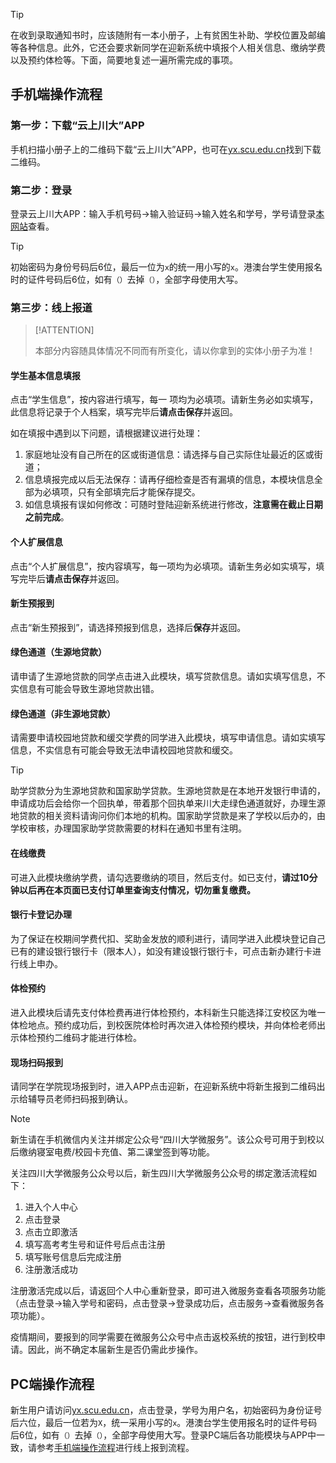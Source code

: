 > [!TIP]
>
> 在收到录取通知书时，应该随附有一本小册子，上有贫困生补助、学校位置及邮编等各种信息。此外，它还会要求新同学在迎新系统中填报个人相关信息、缴纳学费以及预约体检等。下面，简要地复述一遍所需完成的事项。

## 手机端操作流程

### 第一步：下载“云上川大”APP

手机扫描小册子上的二维码下载“云上川大”APP，也可在[yx.scu.edu.cn](https://yx.scu.edu.cn/)找到下载二维码。

### 第二步：登录

登录云上川大APP：输入手机号码→输入验证码→输入姓名和学号，学号请登录[本网站](https://yx.scu.edu.cn/)查看。

> [!TIP]
>
> 初始密码为身份号码后6位，最后一位为`x`的统一用小写的`x`。港澳台学生使用报名时的证件号码后6位，如有`（）`去掉`（）`，全部字母使用大写。

### 第三步：线上报道

> [!ATTENTION]
>
> 本部分内容随具体情况不同而有所变化，请以你拿到的实体小册子为准！

#### 学生基本信息填报

点击“学生信息”，按内容进行填写，每一 项均为必填项。请新生务必如实填写，此信息将记录于个人档案，填写完毕后**请点击保存**并返回。 

如在填报中遇到以下问题，请根据建议进行处理：

1. 家庭地址没有自己所在的区或街道信息：请选择与自己实际住址最近的区或街道；
2. 信息填报完成以后无法保存：请再仔细检查是否有漏填的信息，本模块信息全部为必填项，只有全部填完后才能保存提交。
3. 如信息填报有误如何修改：可随时登陆迎新系统进行修改，**注意需在截止日期之前完成**。

#### 个人扩展信息

点击“个人扩展信息”，按内容填写，每一项均为必填项。请新生务必如实填写，填写完毕后**请点击保存**并返回。

#### 新生预报到

点击“新生预报到”，请选择预报到信息，选择后**保存**并返回。

#### 绿色通道（生源地贷款）

请申请了生源地贷款的同学点击进入此模块，填写贷款信息。请如实填写信息，不实信息有可能会导致生源地贷款出错。

#### 绿色通道（非生源地贷款）

请需要申请校园地贷款和缓交学费的同学进入此模块，填写申请信息。请如实填写信息，不实信息有可能会导致无法申请校园地贷款和缓交。

> [!TIP]
>
> 助学贷款分为生源地贷款和国家助学贷款。生源地贷款是在本地开发银行申请的，申请成功后会给你一个回执单，带着那个回执单来川大走绿色通道就好，办理生源地贷款的相关资料请询问你们本地的机构。国家助学贷款是来了学校以后办的，由学校审核，办理国家助学贷款需要的材料在通知书里有注明。

#### 在线缴费

可进入此模块缴纳学费，请勾选要缴纳的项目，然后支付。如已支付，**请过10分钟以后再在本页面已支付订单里查询支付情况，切勿重复缴费。**

#### 银行卡登记办理

为了保证在校期间学费代扣、奖助金发放的顺利进行，请同学进入此模块登记自己已有的建设银行银行卡（限本人），如没有建设银行银行卡，可点击新办建行卡进行线上申办。

#### 体检预约

进入此模块后请先支付体检费再进行体检预约，本科新生只能选择江安校区为唯一体检地点。预约成功后，到校医院体检时再次进入体检预约模块，并向体检老师出示体检预约二维码才能进行体检。

#### 现场扫码报到

请同学在学院现场报到时，进入APP点击迎新，在迎新系统中将新生报到二维码出示给辅导员老师扫码报到确认。

> [!NOTE]
>
> 新生请在手机微信内关注并绑定公众号“四川大学微服务”。该公众号可用于到校以后缴纳寝室电费/校园卡充值、第二课堂签到等功能。
>
> 关注四川大学微服务公众号以后，新生四川大学微服务公众号的绑定激活流程如下：
>
> 1. 进入个人中心
> 2. 点击登录
> 3. 点击立即激活
> 4. 填写高考考生号和证件号后点击注册
> 5. 填写账号信息后完成注册
> 6. 注册激活成功
>
> 注册激活完成以后，请返回个人中心重新登录，即可进入微服务查看各项服务功能（点击登录→输入学号和密码，点击登录→登录成功后，点击服务→查看微服务各项功能）。
>
> 疫情期间，要报到的同学需要在微服务公众号中点击返校系统的按钮，进行到校申请。因此，尚不确定本届新生是否仍需此步操作。

## PC端操作流程

新生用户请访问[yx.scu.edu.cn](https://yx.scu.edu.cn/)，点击登录，学号为用户名，初始密码为身份证号后六位，最后一位若为`X`，统一采用小写的`x`。港澳台学生使用报名时的证件号码后6位，如有`（）`去掉`（）`，全部字母使用大写。登录PC端后各功能模块与APP中一致，请参考[手机端操作流程](#手机端操作流程)进行线上报到流程。